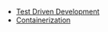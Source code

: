- [Test Driven Development](https://github.com/vacu9708/Fundamental-knowledge/blob/main/Development%20methodology/DevOps/TDD.md)
- [Containerization](https://github.com/vacu9708/Fundamental-knowledge/blob/main/Development%20methodology/DevOps/Containerization.md)
